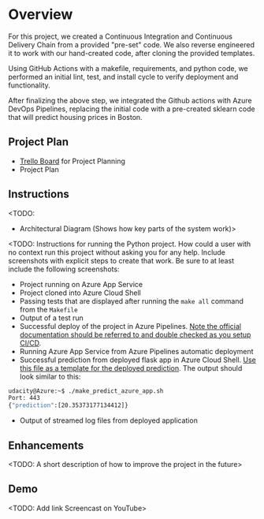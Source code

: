 # Overview

For this project, we created a Continuous Integration and Continuous Delivery Chain from a provided "pre-set" code. We also reverse engineered it to work with our hand-created code, after cloning the provided templates.

Using GitHub Actions with a makefile, requirements, and python code, we performed an initial lint, test, and install cycle to verify deployment and functionality. 

After finalizing the above step, we integrated the Github actions with Azure DevOps Pipelines, replacing the initial code with a pre-created sklearn code that will predict housing prices in Boston. 

## Project Plan

* [Trello Board](https://trello.com/b/qT4hBPf3/project-management) for Project Planning
* Project Plan

## Instructions

<TODO:

* Architectural Diagram (Shows how key parts of the system work)>

<TODO:  Instructions for running the Python project.  How could a user with no context run this project without asking you for any help.  Include screenshots with explicit steps to create that work. Be sure to at least include the following screenshots:

* Project running on Azure App Service
* Project cloned into Azure Cloud Shell
* Passing tests that are displayed after running the `make all` command from the `Makefile`
* Output of a test run
* Successful deploy of the project in Azure Pipelines.  [Note the official documentation should be referred to and double checked as you setup CI/CD](https://docs.microsoft.com/en-us/azure/devops/pipelines/ecosystems/python-webapp?view=azure-devops).
* Running Azure App Service from Azure Pipelines automatic deployment
* Successful prediction from deployed flask app in Azure Cloud Shell.  [Use this file as a template for the deployed prediction](https://github.com/udacity/nd082-Azure-Cloud-DevOps-Starter-Code/blob/master/C2-AgileDevelopmentwithAzure/project/starter_files/flask-sklearn/make_predict_azure_app.sh).
  The output should look similar to this:

```bash
udacity@Azure:~$ ./make_predict_azure_app.sh
Port: 443
{"prediction":[20.35373177134412]}
```

* Output of streamed log files from deployed application

## Enhancements

<TODO: A short description of how to improve the project in the future>

## Demo

<TODO: Add link Screencast on YouTube>
